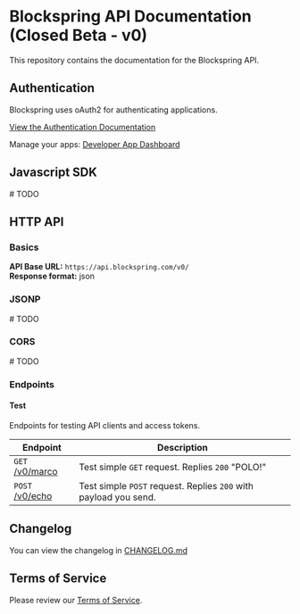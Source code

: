 # Blockspring API Documentation (Closed Beta - v0)

This repository contains the documentation for the Blockspring API.

## Authentication

Blockspring uses oAuth2 for authenticating applications.

[View the Authentication Documentation](https://github.com/blockspring/blockspring-api/blob/master/authentication.md)

Manage your apps: [Developer App Dashboard](https://auth.blockspring.com/oauth/applications)

## Javascript SDK

\# TODO

## HTTP API

### Basics

__API Base URL:__ `https://api.blockspring.com/v0/`  
__Response format:__ json

### JSONP

\# TODO

### CORS

\# TODO

### Endpoints

#### Test

Endpoints for testing API clients and access tokens.

| Endpoint | Description |
|-|-|
| `GET` [/v0/marco](https://github.com/blockspring/blockspring-api/blob/master/v0/test.md#marco) | Test simple `GET` request. Replies `200` "POLO!" |
| `POST` [/v0/echo](https://github.com/blockspring/blockspring-api/blob/master/v0/test.md#echo) | Test simple `POST` request. Replies `200` with payload you send. |

## Changelog

You can view the changelog in [CHANGELOG.md](https://github.com/blockspring/blockspring-api/blob/master/CHANGELOG.md)


## Terms of Service

Please review our [Terms of Service](https://www.blockspring.com/about/tos).
